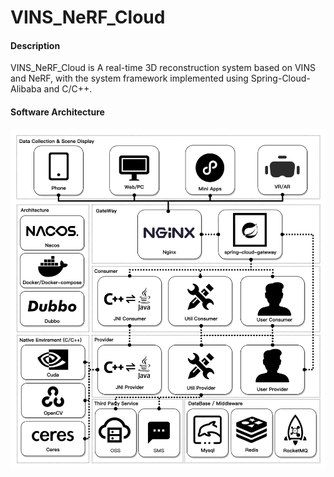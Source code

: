 # VINS_NeRF_Cloud

#### Description

VINS_NeRF_Cloud is A real-time 3D reconstruction system based on VINS and NeRF, with the system framework implemented
using Spring-Cloud-Alibaba and C/C++.

#### Software Architecture

![Software Architecture](doc/img/VINS-NeRF-Cloud-Architecture.png)


